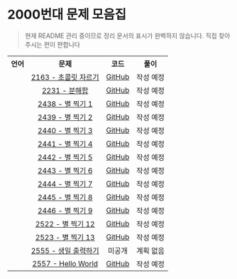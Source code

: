 2000번대 문제 모음집
===
> 현재 README 관리 중이므로 정리 문서의 표시가 완벽하지 않습니다. 직접 찾아주시는 편이 편합니다
<table>
    <tr>
        <th>언어</th>
        <th>문제</th>
        <th>코드</th>
        <th>풀이</th>
    </tr>
    <tr style="text-align:center;">
        <td><img src="https://user-images.githubusercontent.com/20770834/81207760-074fd800-9009-11ea-865c-67a093c030eb.png" width="12px"></img></td>
        <td><a href="https://noj.am/2163">2163 - 초콜릿 자르기</a></td>
        <td><a href="https://github.com/DevYourK/Baekjoon-PS-CPP/blob/master/01000/2163.cpp">GitHub</a></td>
        <td><!--<a href="https://github.com/DevYourK/Baekjoon-PS-CPP/blob/master/document/2000.md">GitHub</a>-->작성 예정</td>
    </tr>
    <tr style="text-align:center;">
        <td><img src="https://user-images.githubusercontent.com/20770834/81207760-074fd800-9009-11ea-865c-67a093c030eb.png" width="12px"></img></td>
        <td><a href="https://noj.am/2231">2231 - 분해합</a></td>
        <td><a href="https://github.com/DevYourK/Baekjoon-PS-CPP/blob/master/01000/2231.cpp">GitHub</a></td>
        <td><!--<a href="https://github.com/DevYourK/Baekjoon-PS-CPP/blob/master/document/2000.md">GitHub</a>-->작성 예정</td>
    </tr>
    <tr style="text-align:center;">
        <td><img src="https://user-images.githubusercontent.com/20770834/81207760-074fd800-9009-11ea-865c-67a093c030eb.png" width="12px"></img></td>
        <td><a href="https://noj.am/2438">2438 - 별 찍기 1</a></td>
        <td><a href="https://github.com/DevYourK/Baekjoon-PS-CPP/blob/master/01000/2438.cpp">GitHub</a></td>
        <td><!--<a href="https://github.com/DevYourK/Baekjoon-PS-CPP/blob/master/document/2000.md">GitHub</a>-->작성 예정</td>
    </tr>
    <tr style="text-align:center;">
        <td><img src="https://user-images.githubusercontent.com/20770834/81207760-074fd800-9009-11ea-865c-67a093c030eb.png" width="12px"></img></td>
        <td><a href="https://noj.am/2439">2439 - 별 찍기 2</a></td>
        <td><a href="https://github.com/DevYourK/Baekjoon-PS-CPP/blob/master/01000/2439.cpp">GitHub</a></td>
        <td><!--<a href="https://github.com/DevYourK/Baekjoon-PS-CPP/blob/master/document/2000.md">GitHub</a>-->작성 예정</td>
    </tr>
    <tr style="text-align:center;">
        <td><img src="https://user-images.githubusercontent.com/20770834/81207760-074fd800-9009-11ea-865c-67a093c030eb.png" width="12px"></img></td>
        <td><a href="https://noj.am/2440">2440 - 별 찍기 3</a></td>
        <td><a href="https://github.com/DevYourK/Baekjoon-PS-CPP/blob/master/01000/2440.cpp">GitHub</a></td>
        <td><!--<a href="https://github.com/DevYourK/Baekjoon-PS-CPP/blob/master/document/2000.md">GitHub</a>-->작성 예정</td>
    </tr>
    <tr style="text-align:center;">
        <td><img src="https://user-images.githubusercontent.com/20770834/81207760-074fd800-9009-11ea-865c-67a093c030eb.png" width="12px"></img></td>
        <td><a href="https://noj.am/2441">2441 - 별 찍기 4</a></td>
        <td><a href="https://github.com/DevYourK/Baekjoon-PS-CPP/blob/master/01000/2441.cpp">GitHub</a></td>
        <td><!--<a href="https://github.com/DevYourK/Baekjoon-PS-CPP/blob/master/document/2000.md">GitHub</a>-->작성 예정</td>
    </tr>
    <tr style="text-align:center;">
        <td><img src="https://user-images.githubusercontent.com/20770834/81207760-074fd800-9009-11ea-865c-67a093c030eb.png" width="12px"></img></td>
        <td><a href="https://noj.am/2442">2442 - 별 찍기 5</a></td>
        <td><a href="https://github.com/DevYourK/Baekjoon-PS-CPP/blob/master/01000/2442.cpp">GitHub</a></td>
        <td><!--<a href="https://github.com/DevYourK/Baekjoon-PS-CPP/blob/master/document/2000.md">GitHub</a>-->작성 예정</td>
    </tr>
    <tr style="text-align:center;">
        <td><img src="https://user-images.githubusercontent.com/20770834/81207760-074fd800-9009-11ea-865c-67a093c030eb.png" width="12px"></img></td>
        <td><a href="https://noj.am/2443">2443 - 별 찍기 6</a></td>
        <td><a href="https://github.com/DevYourK/Baekjoon-PS-CPP/blob/master/01000/2443.cpp">GitHub</a></td>
        <td><!--<a href="https://github.com/DevYourK/Baekjoon-PS-CPP/blob/master/document/2000.md">GitHub</a>-->작성 예정</td>
    </tr>
    <tr style="text-align:center;">
        <td><img src="https://user-images.githubusercontent.com/20770834/81207760-074fd800-9009-11ea-865c-67a093c030eb.png" width="12px"></img></td>
        <td><a href="https://noj.am/2444">2444 - 별 찍기 7</a></td>
        <td><a href="https://github.com/DevYourK/Baekjoon-PS-CPP/blob/master/01000/2444.cpp">GitHub</a></td>
        <td><!--<a href="https://github.com/DevYourK/Baekjoon-PS-CPP/blob/master/document/2000.md">GitHub</a>-->작성 예정</td>
    </tr>
    <tr style="text-align:center;">
        <td><img src="https://user-images.githubusercontent.com/20770834/81207760-074fd800-9009-11ea-865c-67a093c030eb.png" width="12px"></img></td>
        <td><a href="https://noj.am/2445">2445 - 별 찍기 8</a></td>
        <td><a href="https://github.com/DevYourK/Baekjoon-PS-CPP/blob/master/01000/2445.cpp">GitHub</a></td>
        <td><!--<a href="https://github.com/DevYourK/Baekjoon-PS-CPP/blob/master/document/2000.md">GitHub</a>-->작성 예정</td>
    </tr>
    <tr style="text-align:center;">
        <td><img src="https://user-images.githubusercontent.com/20770834/81207760-074fd800-9009-11ea-865c-67a093c030eb.png" width="12px"></img></td>
        <td><a href="https://noj.am/2446">2446 - 별 찍기 9</a></td>
        <td><a href="https://github.com/DevYourK/Baekjoon-PS-CPP/blob/master/01000/2446.cpp">GitHub</a></td>
        <td><!--<a href="https://github.com/DevYourK/Baekjoon-PS-CPP/blob/master/document/2000.md">GitHub</a>-->작성 예정</td>
    </tr>
    <tr style="text-align:center;">
        <td><img src="https://user-images.githubusercontent.com/20770834/81207760-074fd800-9009-11ea-865c-67a093c030eb.png" width="12px"></img></td>
        <td><a href="https://noj.am/2522">2522 - 별 찍기 12</a></td>
        <td><a href="https://github.com/DevYourK/Baekjoon-PS-CPP/blob/master/01000/2522.cpp">GitHub</a></td>
        <td><!--<a href="https://github.com/DevYourK/Baekjoon-PS-CPP/blob/master/document/2000.md">GitHub</a>-->작성 예정</td>
    </tr>
    <tr style="text-align:center;">
        <td><img src="https://user-images.githubusercontent.com/20770834/81207760-074fd800-9009-11ea-865c-67a093c030eb.png" width="12px"></img></td>
        <td><a href="https://noj.am/2523">2523 - 별 찍기 13</a></td>
        <td><a href="https://github.com/DevYourK/Baekjoon-PS-CPP/blob/master/01000/2523.cpp">GitHub</a></td>
        <td><!--<a href="https://github.com/DevYourK/Baekjoon-PS-CPP/blob/master/document/2000.md">GitHub</a>-->작성 예정</td>
    </tr>
    <tr style="text-align:center;">
        <td><img src="https://user-images.githubusercontent.com/20770834/81207760-074fd800-9009-11ea-865c-67a093c030eb.png" width="12px"></img></td>
        <td><a href="https://noj.am/2555">2555 - 생일 출력하기</a></td>
        <td>미공개</td>
        <td>계획 없음</td>
    </tr>
    <tr style="text-align:center;">
        <td><img src="https://user-images.githubusercontent.com/20770834/81207760-074fd800-9009-11ea-865c-67a093c030eb.png" width="12px"></img></td>
        <td><a href="https://noj.am/2557">2557 - Hello World</a></td>
        <td><a href="https://github.com/DevYourK/Baekjoon-PS-CPP/blob/master/01000/2557.cpp">GitHub</a></td>
        <td><!--<a href="https://github.com/DevYourK/Baekjoon-PS-CPP/blob/master/document/2000.md">GitHub</a>-->작성 예정</td>
    </tr>
</table>
